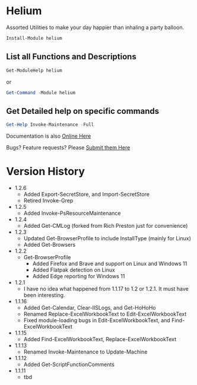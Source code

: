 # Helium

Assorted Utilities to make your day happier than inhaling a party balloon.

```powershell
Install-Module helium
```

## List all Functions and Descriptions

```powershell
Get-ModuleHelp helium
```

or 

```powershell
Get-Command -Module helium
```

## Get Detailed help on specific commands

```powershell
Get-Help Invoke-Maintenance -Full
```

Documentation is also [Online Here](https://github.com/Skatterbrainz/Helium/tree/main/docs)

Bugs? Feature requests? Please [Submit them Here](https://github.com/Skatterbrainz/Helium/issues)

# Version History

* 1.2.6
  * Added Export-SecretStore, and Import-SecretStore
  * Retired Invoke-Grep
* 1.2.5
  * Added Invoke-PsResourceMaintenance
* 1.2.4
  * Added Get-CMLog (forked from Rich Preston just for convenience)
* 1.2.3
  * Updated Get-BrowserProfile to include InstallType (mainly for Linux)
  * Added Get-Browsers
* 1.2.2
  * Get-BrowserProfile
	* Added Firefox and Brave and support on Linux and Windows 11
	* Added Flatpak detection on Linux
	* Added Edge reporting for Windows 11
* 1.2.1
  * I have no idea what happened from 1.1.17 to 1.2 or 1.2.1. It must have been interesting.
* 1.1.16
  * Added Get-Calendar, Clear-IISLogs, and Get-HoHoHo
  * Renamed Replace-ExcelWorkbookText to Edit-ExcelWorkbookText
  * Fixed module-loading bugs in Edit-ExcelWorkbookText, and Find-ExcelWorkbookText
* 1.1.15
  * Added Find-ExcelWorkbookText, Replace-ExcelWorkbookText
* 1.1.13
  * Renamed Invoke-Maintenance to Update-Machine
* 1.1.12
  * Added Get-ScriptFunctionComments
* 1.1.11
  * tbd
